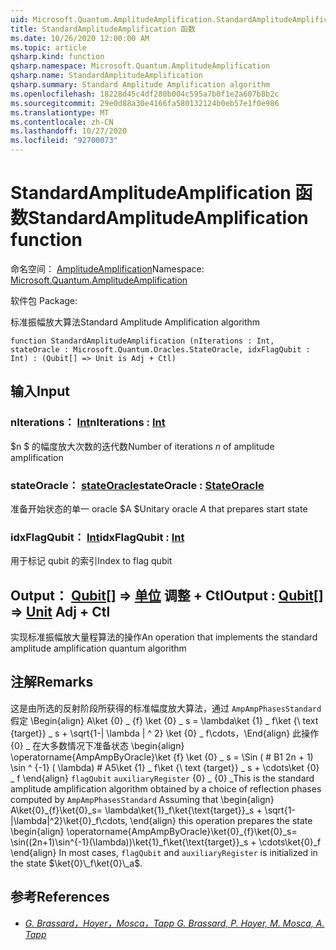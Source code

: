 ```yaml
---
uid: Microsoft.Quantum.AmplitudeAmplification.StandardAmplitudeAmplification
title: StandardAmplitudeAmplification 函数
ms.date: 10/26/2020 12:00:00 AM
ms.topic: article
qsharp.kind: function
qsharp.namespace: Microsoft.Quantum.AmplitudeAmplification
qsharp.name: StandardAmplitudeAmplification
qsharp.summary: Standard Amplitude Amplification algorithm
ms.openlocfilehash: 18228d45c4df280b004c595a7b0f1e2a607b8b2c
ms.sourcegitcommit: 29e0d88a30e4166fa580132124b0eb57e1f0e986
ms.translationtype: MT
ms.contentlocale: zh-CN
ms.lasthandoff: 10/27/2020
ms.locfileid: "92700073"
---
```

# <a name="standardamplitudeamplification-function"></a><span data-ttu-id="e972f-102">StandardAmplitudeAmplification 函数</span><span class="sxs-lookup"><span data-stu-id="e972f-102">StandardAmplitudeAmplification function</span></span>

<span data-ttu-id="e972f-103">命名空间： [AmplitudeAmplification](xref:Microsoft.Quantum.AmplitudeAmplification)</span><span class="sxs-lookup"><span data-stu-id="e972f-103">Namespace: [Microsoft.Quantum.AmplitudeAmplification](xref:Microsoft.Quantum.AmplitudeAmplification)</span></span>

<span data-ttu-id="e972f-104">软件包 [](https://nuget.org/packages/)</span><span class="sxs-lookup"><span data-stu-id="e972f-104">Package: [](https://nuget.org/packages/)</span></span>


<span data-ttu-id="e972f-105">标准振幅放大算法</span><span class="sxs-lookup"><span data-stu-id="e972f-105">Standard Amplitude Amplification algorithm</span></span>

```qsharp
function StandardAmplitudeAmplification (nIterations : Int, stateOracle : Microsoft.Quantum.Oracles.StateOracle, idxFlagQubit : Int) : (Qubit[] => Unit is Adj + Ctl)
```


## <a name="input"></a><span data-ttu-id="e972f-106">输入</span><span class="sxs-lookup"><span data-stu-id="e972f-106">Input</span></span>

### <a name="niterations--int"></a><span data-ttu-id="e972f-107">nIterations： [Int](xref:microsoft.quantum.lang-ref.int)</span><span class="sxs-lookup"><span data-stu-id="e972f-107">nIterations : [Int](xref:microsoft.quantum.lang-ref.int)</span></span>

<span data-ttu-id="e972f-108">$n $ 的幅度放大次数的迭代数</span><span class="sxs-lookup"><span data-stu-id="e972f-108">Number of iterations $n$ of amplitude amplification</span></span>


### <a name="stateoracle--stateoracle"></a><span data-ttu-id="e972f-109">stateOracle： [stateOracle](xref:Microsoft.Quantum.Oracles.StateOracle)</span><span class="sxs-lookup"><span data-stu-id="e972f-109">stateOracle : [StateOracle](xref:Microsoft.Quantum.Oracles.StateOracle)</span></span>

<span data-ttu-id="e972f-110">准备开始状态的单一 oracle $A $</span><span class="sxs-lookup"><span data-stu-id="e972f-110">Unitary oracle $A$ that prepares start state</span></span>


### <a name="idxflagqubit--int"></a><span data-ttu-id="e972f-111">idxFlagQubit： [Int](xref:microsoft.quantum.lang-ref.int)</span><span class="sxs-lookup"><span data-stu-id="e972f-111">idxFlagQubit : [Int](xref:microsoft.quantum.lang-ref.int)</span></span>

<span data-ttu-id="e972f-112">用于标记 qubit 的索引</span><span class="sxs-lookup"><span data-stu-id="e972f-112">Index to flag qubit</span></span>



## <a name="output--qubit--unit-adj--ctl"></a><span data-ttu-id="e972f-113">Output： [Qubit](xref:microsoft.quantum.lang-ref.qubit)[] => [单位](xref:microsoft.quantum.lang-ref.unit) 调整 + Ctl</span><span class="sxs-lookup"><span data-stu-id="e972f-113">Output : [Qubit](xref:microsoft.quantum.lang-ref.qubit)[] => [Unit](xref:microsoft.quantum.lang-ref.unit) Adj + Ctl</span></span>

<span data-ttu-id="e972f-114">实现标准振幅放大量程算法的操作</span><span class="sxs-lookup"><span data-stu-id="e972f-114">An operation that implements the standard amplitude amplification quantum algorithm</span></span>

## <a name="remarks"></a><span data-ttu-id="e972f-115">注解</span><span class="sxs-lookup"><span data-stu-id="e972f-115">Remarks</span></span>

<span data-ttu-id="e972f-116">这是由所选的反射阶段所获得的标准幅度放大算法，通过 `AmpAmpPhasesStandard` 假定 \Begin{align} A\ket {0} \_ {f} \ket {0} \_ s = \lambda\ket {1} \_ f\ket {\ text {target}} \_ s + \sqrt{1-| \lambda | ^ 2} \ket {0} \_ f\cdots，\End{align} 此操作 {0} \_ 在大多数情况下准备状态 \begin{align} \operatorname{AmpAmpByOracle}\ket {f} \ket {0} \_ s = \Sin ( # B1 2n + 1) \sin ^ {-1} ( \lambda) # A5\ket {1} \_ f\ket {\ text {target}} \_ s + \cdots\ket {0} \_ f \end{align} `flagQubit` `auxiliaryRegister` {0} \_ {0} \_</span><span class="sxs-lookup"><span data-stu-id="e972f-116">This is the standard amplitude amplification algorithm obtained by a choice of reflection phases computed by `AmpAmpPhasesStandard` Assuming that \begin{align} A\ket{0}\_{f}\ket{0}\_s= \lambda\ket{1}\_f\ket{\text{target}}\_s + \sqrt{1-|\lambda|^2}\ket{0}\_f\cdots, \end{align} this operation prepares the state \begin{align} \operatorname{AmpAmpByOracle}\ket{0}\_{f}\ket{0}\_s= \sin((2n+1)\sin^{-1}(\lambda))\ket{1}\_f\ket{\text{target}}\_s + \cdots\ket{0}\_f \end{align} In most cases, `flagQubit` and `auxiliaryRegister` is initialized in the state $\ket{0}\_f\ket{0}\_a$.</span></span>

## <a name="references"></a><span data-ttu-id="e972f-117">参考</span><span class="sxs-lookup"><span data-stu-id="e972f-117">References</span></span>

- [<span data-ttu-id="e972f-118">*G. Brassard，Hoyer，Mosca，Tapp*</span><span class="sxs-lookup"><span data-stu-id="e972f-118"> *G. Brassard, P. Hoyer, M. Mosca, A. Tapp* </span></span>](https://arxiv.org/abs/quant-ph/0005055)